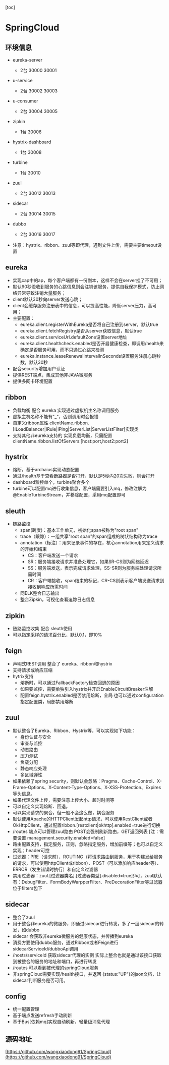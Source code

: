 [toc]
# SpringCloud
## 环境信息
- eureka-server 
    - 2台 30000  30001
- u-service
    - 2台  30002 30003
- u-consumer
    - 2台  30004 30005
- zipkin
    - 1台 30006 
- hystrix-dashboard
    - 1台 30008
- turbine
    - 1台 30010
- zuul
    - 2台 30012 30013
- sidecar
    - 2台 30014 30015
- dubbo
    - 2台 30016 30017

- 注意：hystrix、ribbon、zuul等即代理，遇到文件上传，需要主要timeout设置

## eureka
- 实现cap中的ap，每个客户端都有一份副本，这样不会在server挂了不可用；
- 默认90秒没收到服务的心跳信息则会注销该服务，提供自我保护模式，防止网络异常导致注销大量服务；
- client默认30秒向server发送心跳；
- client会缓存服务注册表中的信息，可以提高性能，降低server压力，高可用；
- 主要配置：
  - eureka.client.registerWithEureka是否将自己注册到server，默认true
  - eureka.client.fetchRegistry是否从server获取信息，默认true
  - eureka.client.serviceUrl.defaultZone设置server地址
  - eureka.client.healthcheck.enabled是否开启健康检查，即调用/health来确定是否服务可用，而不只通过心跳来检测
  - eureka.instance.leaseRenewalIntervalInSeconds设置服务注册心跳秒数，默认30秒
- 配合security增加用户认证
- 提供REST端点，集成其他非JAVA微服务
- 提供多网卡环境配置
    
## ribbon
- 负载均衡 配合 eureka 实现通过虚拟机主名称调用服务
- 虚拟主机名称不能有"_"，否则调用时会报错
- 自定义ribbon属性 clientName.ribbon.[ILoadBalancer|IRule|IPing|ServerList|ServerListFilter]实现类
- 支持其他非eureka支持的 实现负载均衡，只需配置clientName.ribbon.listOfServers:[host:port,host2:port2]


## hystrix
- 熔断，基于archaius实现动态配置
- 通过/health基于查看断路器是否打开，默认是5秒内20次失败，则会打开
- dashboard监控单个，turbine聚合多个
- turbine可以配置mq进行收集信息，客户端需要引入mq，修改注解为@EnableTurbineStream，并移除配置，采用mq配置即可


## sleuth
- 链路监控
  - span(跨度)：基本工作单元，初始化span被称为"root span"
  - trace（跟踪）：一组共享"root span"的span组成的树状结构称为trace
  - annotation（标注）：用来记录事件的存在，核心annotation用来定义请求的开始和结束
    - CS：客户端发送一个请求
    - SR：服务端接收请求并准备处理它，如果SR-CS则为网络延迟
    - SS：服务端发送，表示完成请求处理，SS-SR则为服务端处理请求所需时间
    - CR：客户端接收，span结束的标记，CR-CS则表示客户端发送请求到接收到响应所需时间
  - 同ELK整合日志输出
  - 整合Zipkin，可视化查看追踪日志信息
    
## zipkin
 - 链路监控收集 配合 sleuth使用
 - 可以指定采样的请求百分比，默认0.1，即10%
    
## feign
 - 声明式REST调用 整合了 eureka、ribbon和hystrix
 - 支持请求或响应压缩
 - hytrix支持
   - 熔断时，可以通过FallbackFactory检查回退的原因
   - 如果要监控，需要单独引入hystrix并开启EnableCircuitBreaker注解
   - 配置feign.hystrix.enabled是否禁用熔断，全局 也可以通过configuration指定配置类，局部禁用熔断

## zuul
 - 默认整合了Eureka、Ribbon、Hystrix等，可以实现如下功能：
   - 身份认证与安全
   - 审查与监控
   - 动态路由
   - 压力测试
   - 负载分配
   - 静态响应处理
   - 多区域弹性
 - 如果依赖了spring security，则默认会忽略：Pragma、Cache-Control、X-Frame-Options、X-Content-Type-Options、X-XSS-Protection、Expires等头信息。
 - 如果代理文件上传，需要注意上传大小、超时时间等
 - 可以自定义实现熔断、回退。
 - 可以实现请求的聚合，但一般不会这么做，耦合服务
 - 默认使用Apache的HTTPClient发起http请求，可以使用RestClient或者OkHttpClient，通过配置ribbon.[restclient|okhttp].enabled=true进行切换
 - /routes 端点可以管理zuul路由 POST会强制刷新路由，GET返回列表 [注：需要设置 management.security.enabled=false]
 - 路由配置支持，指定服务，正则，忽略指定服务，增加前缀等；也可以自定义实现；header可控
 - 过滤器：PRE（请求前）、ROUTING（将请求路由到服务，用于构建发给服务的请求，可以使用httpClient或ribbon）、POST（可以添加响应header等）、ERROR（发生错误时执行）和自定义过滤器
 - 禁用过滤器：zuul.[过滤器类名].[过滤器类型].disabled=true即可，zuul默认有：DebugFilter、FormBodyWarpperFilter、PreDecorationFilter等过滤器位于filters包下

## sidecar
 - 整合了zuul 
 - 用于整合非eureka的微服务，即通过sidecar进行转发，多了一层sidecar的转发，如dubbo
 - sidecar 会获取非eureka微服务的健康状态，并传播到eureka
 - 消费方要使用dubbo服务，通过Ribbon或者Feign进行sidecarServiceId/dubboApi调用
 - /hosts/serviceId 获取sidecar代理的实例 实际上整合也就是通过该接口获取到被整合的服务的地址和端口，再进行转发
 - /routes 可以看到被代理的springCloud服务
 - 非springCloud需要实现/health接口，并返回 {status:"UP"}的json文档，让sidecar判断服务是否可用。
 
  
  
  
## config
 - 统一配置管理
 - 基于端点发送refresh手动刷新
 - 基于Bus[依赖mq]实现自动刷新，轻量级消息代理


## 源码地址
[https://github.com/wangxiaodong91/SpringCloud](https://github.com/wangxiaodong91/SpringCloud)